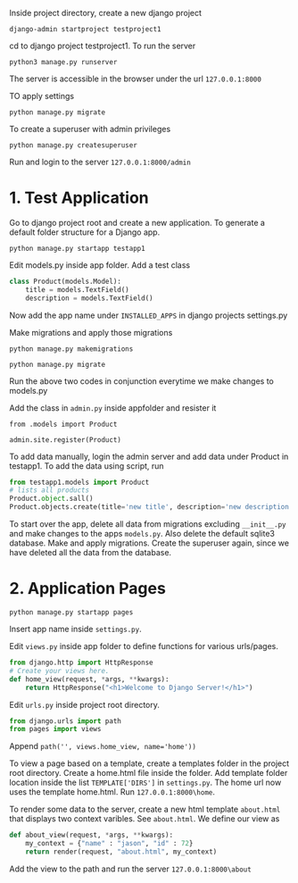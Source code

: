 Inside project directory, create a new django project

`django-admin startproject testproject1`

cd to django project testproject1. To run the server

`python3 manage.py runserver`

The server is accessible in the browser under the url `127.0.0.1:8000`

TO apply settings

`python manage.py migrate`

To create a superuser with admin privileges

`python manage.py createsuperuser`

Run and login to the server `127.0.0.1:8000/admin`

# 1. Test Application

Go to django project root and create a new application. To generate a default folder structure for a Django app.

`python manage.py startapp testapp1`

Edit models.py inside app folder. Add a test class
```python
class Product(models.Model):
    title = models.TextField()
    description = models.TextField()
```
Now add the app name under `INSTALLED_APPS` in django projects settings.py

Make migrations and apply those migrations

`python manage.py makemigrations`

`python manage.py migrate`

Run the above two codes in conjunction everytime we make changes to models.py

Add the class in `admin.py` inside appfolder and resister it

`from .models import Product`

`admin.site.register(Product)`

To add data manually, login the admin server and add data under Product in testapp1. To add the data using script, run

```python
from testapp1.models import Product
# lists all products
Product.object.sall()
Product.objects.create(title='new title', description='new description', summary='new summary')
```

To start over the app, delete all data from migrations excluding `__init__.py` and make changes to the apps `models.py`. Also delete the default sqlite3 database. Make and apply migrations. Create the superuser again, since we have deleted all the data from the database.

# 2. Application Pages 

`python manage.py startapp pages`

Insert app name inside `settings.py`.

Edit `views.py` inside app folder to define functions for various urls/pages.

```python
from django.http import HttpResponse
# Create your views here.
def home_view(request, *args, **kwargs):
    return HttpResponse("<h1>Welcome to Django Server!</h1>")
```

Edit `urls.py` inside project root directory.

```python
from django.urls import path
from pages import views
```
Append `path('', views.home_view, name='home'))`

To view a page based on a template, create a templates folder in the project root directory. Create a home.html file inside the folder.
Add template folder location inside the list `TEMPLATE['DIRS']` in `settings.py`. The home url now uses the template home.html. Run `127.0.0.1:8000\home`.

To render some data to the server, create a new html template `about.html` that displays two context varibles. See  `about.html`.
We define our view as
```python
def about_view(request, *args, **kwargs):
    my_context = {"name" : "jason", "id" : 72}
    return render(request, "about.html", my_context)
```

Add the view to the path and run the server `127.0.0.1:8000\about`